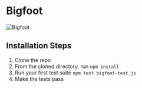 # Bigfoot

![Bigfoot](https://media.giphy.com/media/ZXghl6pqdGtNK/giphy.gif)

## Installation Steps

1. Clone the repo
2. From the cloned directory, run `npm install`
3. Run your first test suite `npm test bigfoot-test.js` 
4. Make the tests pass
